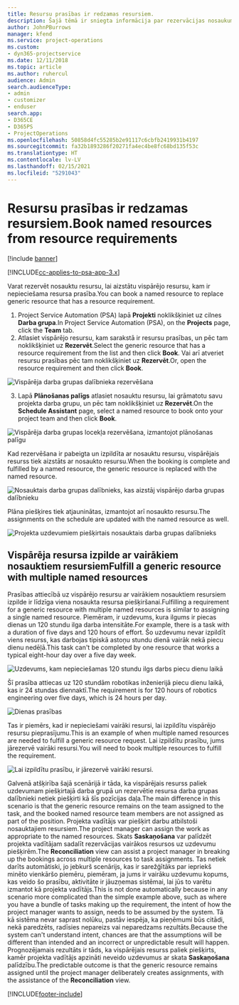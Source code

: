 ```yaml
---
title: Resursu prasības ir redzamas resursiem.
description: Šajā tēmā ir sniegta informācija par rezervācijas nosaukumu resursiem attiecībā uz vispārējo resursu prasībām.
author: JohnPBurrows
manager: kfend
ms.service: project-operations
ms.custom:
- dyn365-projectservice
ms.date: 12/11/2018
ms.topic: article
ms.author: ruhercul
audience: Admin
search.audienceType:
- admin
- customizer
- enduser
search.app:
- D365CE
- D365PS
- ProjectOperations
ms.openlocfilehash: 50858d4fc55285b2e91117c6cbfb2419931b4197
ms.sourcegitcommit: fa32b1893286f20271fa4ec4be8fc68bd135f53c
ms.translationtype: HT
ms.contentlocale: lv-LV
ms.lasthandoff: 02/15/2021
ms.locfileid: "5291043"
---
```

# <a name="book-named-resources-from-resource-requirements"></a><span data-ttu-id="faf73-103">Resursu prasības ir redzamas resursiem.</span><span class="sxs-lookup"><span data-stu-id="faf73-103">Book named resources from resource requirements</span></span>

[!include [banner](../includes/psa-now-project-operations.md)]

[!INCLUDE[cc-applies-to-psa-app-3.x](../includes/cc-applies-to-psa-app-3x.md)]

<span data-ttu-id="faf73-104">Varat rezervēt nosauktu resursu, lai aizstātu vispārējo resursu, kam ir nepieciešama resursa prasība.</span><span class="sxs-lookup"><span data-stu-id="faf73-104">You can book a named resource to replace generic resource that has a resource requirement.</span></span>

1. <span data-ttu-id="faf73-105">Project Service Automation (PSA) lapā **Projekti** noklikšķiniet uz cilnes **Darba grupa**.</span><span class="sxs-lookup"><span data-stu-id="faf73-105">In Project Service Automation (PSA), on the **Projects** page, click the **Team** tab.</span></span>
2. <span data-ttu-id="faf73-106">Atlasiet vispārējo resursu, kam sarakstā ir resursu prasības, un pēc tam noklikšķiniet uz **Rezervēt**.</span><span class="sxs-lookup"><span data-stu-id="faf73-106">Select the generic resource that has a resource requirement from the list and then click **Book**.</span></span> <span data-ttu-id="faf73-107">Vai arī atveriet resursu prasības pēc tam noklikšķiniet uz **Rezervēt**.</span><span class="sxs-lookup"><span data-stu-id="faf73-107">Or, open the resource requirement and then click **Book**.</span></span>


![Vispārēja darba grupas dalībnieka rezervēšana](media/RM-how-to-14.png)


3. <span data-ttu-id="faf73-109">Lapā **Plānošanas palīgs** atlasiet nosauktu resursu, lai grāmatotu savu projekta darba grupu, un pēc tam noklikšķiniet uz **Rezervēt**.</span><span class="sxs-lookup"><span data-stu-id="faf73-109">On the **Schedule Assistant** page, select a named resource to book onto your project team and then click **Book**.</span></span>

![Vispārēja darba grupas locekļa rezervēšana, izmantojot plānošanas palīgu](media/RM-how-to-15.png)

<span data-ttu-id="faf73-111">Kad rezervēšana ir pabeigta un izpildīta ar nosauktu resursu, vispārējais resurss tiek aizstāts ar nosaukto resursu.</span><span class="sxs-lookup"><span data-stu-id="faf73-111">When the booking is complete and fulfilled by a named resource, the generic resource is replaced with the named resource.</span></span>

![Nosauktais darba grupas dalībnieks, kas aizstāj vispārējo darba grupas dalībnieku](media/RM-how-to-16.png)

<span data-ttu-id="faf73-113">Plāna piešķires tiek atjauninātas, izmantojot arī nosaukto resursu.</span><span class="sxs-lookup"><span data-stu-id="faf73-113">The assignments on the schedule are updated with the named resource as well.</span></span>

![Projekta uzdevumiem piešķirtais nosauktais darba grupas dalībnieks](media/RM-how-to-17.png)

## <a name="fulfill-a-generic-resource-with-multiple-named-resources"></a><span data-ttu-id="faf73-115">Vispārēja resursa izpilde ar vairākiem nosauktiem resursiem</span><span class="sxs-lookup"><span data-stu-id="faf73-115">Fulfill a generic resource with multiple named resources</span></span>
<span data-ttu-id="faf73-116">Prasības attiecībā uz vispārējo resursu ar vairākiem nosauktiem resursiem izpilde ir līdzīga viena nosaukta resursa piešķiršanai.</span><span class="sxs-lookup"><span data-stu-id="faf73-116">Fulfilling a requirement for a generic resource with multiple named resources is similar to assigning a single named resource.</span></span> <span data-ttu-id="faf73-117">Piemēram, ir uzdevums, kura ilgums ir piecas dienas un 120 stundu ilga darba intensitāte.</span><span class="sxs-lookup"><span data-stu-id="faf73-117">For example, there is a task with a duration of five days and 120 hours of effort.</span></span> <span data-ttu-id="faf73-118">Šo uzdevumu nevar izpildīt viens resurss, kas darbojas tipiskā astoņu stundu dienā vairāk nekā piecu dienu nedēļā.</span><span class="sxs-lookup"><span data-stu-id="faf73-118">This task can't be completed by one resource that works a typical eight-hour day over a five day week.</span></span> 

![Uzdevums, kam nepieciešamas 120 stundu ilgs darbs piecu dienu laikā](media/RM-how-to-21.png)

<span data-ttu-id="faf73-120">Šī prasība attiecas uz 120 stundām robotikas inženierijā piecu dienu laikā, kas ir 24 stundas diennaktī.</span><span class="sxs-lookup"><span data-stu-id="faf73-120">The requirement is for 120 hours of robotics engineering over five days, which is 24 hours per day.</span></span>

![Dienas prasības](media/RM-how-to-22.png)

<span data-ttu-id="faf73-122">Tas ir piemērs, kad ir nepieciešami vairāki resursi, lai izpildītu vispārējo resursu pieprasījumu.</span><span class="sxs-lookup"><span data-stu-id="faf73-122">This is an example of when multiple named resources are needed to fulfill a generic resource request.</span></span> <span data-ttu-id="faf73-123">Lai izpildītu prasību, jums jārezervē vairāki resursi.</span><span class="sxs-lookup"><span data-stu-id="faf73-123">You will need to book multiple resources to fulfill the requirement.</span></span>

![Lai izpildītu prasību, ir jārezervē vairāki resursi.](media/RM-how-to-23.png)

<span data-ttu-id="faf73-125">Galvenā atšķirība šajā scenārijā ir tāda, ka vispārējais resurss paliek uzdevumam piešķirtajā darba grupā un rezervētie resursa darba grupas dalībnieki netiek piešķirti kā šīs pozīcijas daļa.</span><span class="sxs-lookup"><span data-stu-id="faf73-125">The main difference in this scenario is that the generic resource remains on the team assigned to the task, and the booked named resource team members are not assigned as part of the position.</span></span> <span data-ttu-id="faf73-126">Projekta vadītājs var piešķirt darbu atbilstoši nosauktajiem resursiem.</span><span class="sxs-lookup"><span data-stu-id="faf73-126">The project manager can assign the work as appropriate to the named resources.</span></span> <span data-ttu-id="faf73-127">Skats **Saskaņošana** var palīdzēt projekta vadītājam sadalīt rezervācijas vairākos resursos uz uzdevumu piešķirēm.</span><span class="sxs-lookup"><span data-stu-id="faf73-127">The **Reconciliation** view can assist a project manager in breaking up the bookings across multiple resources to task assignments.</span></span> <span data-ttu-id="faf73-128">Tas netiek darīts automātiski, jo jebkurš scenārijs, kas ir sarežģītāks par iepriekš minēto vienkāršo piemēru, piemēram, ja jums ir vairāku uzdevumu kopums, kas veido šo prasību, aktivitāte ir jāuzņemas sistēmai, lai jūs to varētu izmantot kā projekta vadītājs.</span><span class="sxs-lookup"><span data-stu-id="faf73-128">This is not done automatically because in any scenario more complicated than the simple example above, such as where you have a bundle of tasks making up the requirement, the intent of how the project manager wants to assign, needs to be assumed by the system.</span></span> <span data-ttu-id="faf73-129">Tā kā sistēma nevar saprast nolūku, pastāv iespēja, ka pieņēmumi būs citādi, nekā paredzēts, radīsies nepareizs vai neparedzams rezultāts.</span><span class="sxs-lookup"><span data-stu-id="faf73-129">Because the system can't understand intent, chances are that the assumptions will be different than intended and an incorrect or unpredictable result will happen.</span></span> <span data-ttu-id="faf73-130">Prognozējamais rezultāts ir tāds, ka vispārējais resurss paliek piešķirts, kamēr projekta vadītājs apzināti neveido uzdevumus ar skata **Saskaņošana** palīdzību.</span><span class="sxs-lookup"><span data-stu-id="faf73-130">The predictable outcome is that the generic resource remains assigned until the project manager deliberately creates assignments, with the assistance of the **Reconciliation** view.</span></span>




[!INCLUDE[footer-include](../includes/footer-banner.md)]